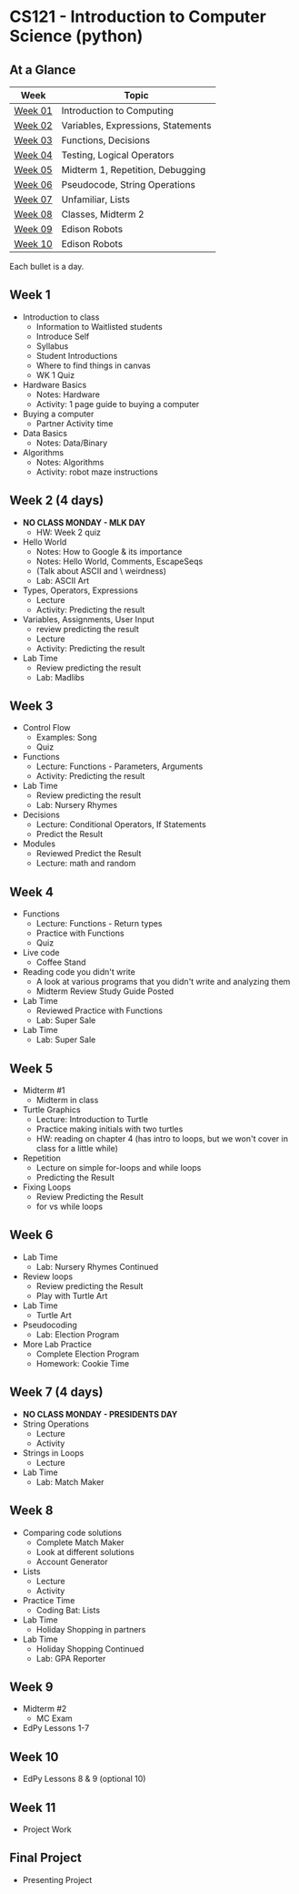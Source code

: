 # CS121 - Introduction to Computer Science (python)

## At a Glance

| Week                | Topic
|---------------------|-----------------------------------------
| [Week 01](#week-1)  | Introduction to Computing
| [Week 02](#week-2)  | Variables, Expressions, Statements
| [Week 03](#week-3)  | Functions, Decisions
| [Week 04](#week-4)  | Testing, Logical Operators
| [Week 05](#week-5)  | Midterm 1, Repetition, Debugging
| [Week 06](#week-6)  | Pseudocode, String Operations
| [Week 07](#week-7)  | Unfamiliar, Lists
| [Week 08](#week-8)  | Classes, Midterm 2
| [Week 09](#week-9)  | Edison Robots
| [Week 10](#week-10) | Edison Robots

Each bullet is a day.

## Week 1
- Introduction to class
  + Information to Waitlisted students
  + Introduce Self
  + Syllabus
  + Student Introductions
  + Where to find things in canvas
  + WK 1 Quiz
- Hardware Basics
  + Notes: Hardware
  + Activity: 1 page guide to buying a computer
- Buying a computer
  + Partner Activity time
- Data Basics
  + Notes: Data/Binary
- Algorithms
  + Notes: Algorithms
  + Activity: robot maze instructions

## Week 2 (4 days)
- **NO CLASS MONDAY - MLK DAY**
  + HW: Week 2 quiz
- Hello World
  + Notes: How to Google & its importance
  + Notes: Hello World, Comments, EscapeSeqs
  + (Talk about ASCII and \\ weirdness)
  + Lab: ASCII Art
- Types, Operators, Expressions
  + Lecture
  + Activity: Predicting the result
- Variables, Assignments, User Input
  + review predicting the result
  + Lecture
  + Activity: Predicting the result
- Lab Time
  + Review predicting the result
  + Lab: Madlibs

## Week 3
<!--
- Lab Time
  + Notes: debugging (no lecture)
  + MadLibs lab Time
-->
- Control Flow
  + Examples: Song
  + Quiz
- Functions
  + Lecture: Functions - Parameters, Arguments
  + Activity: Predicting the result
- Lab Time
  + Review predicting the result
  + Lab: Nursery Rhymes
- Decisions
  + Lecture: Conditional Operators, If Statements
  + Predict the Result
- Modules
  + Reviewed Predict the Result
  + Lecture: math and random

## Week 4
- Functions
  + Lecture: Functions - Return types
  + Practice with Functions
  + Quiz
- Live code
  + Coffee Stand
- Reading code you didn't write
  + A look at various programs that you didn't write and analyzing them
  + Midterm Review Study Guide Posted
- Lab Time
  + Reviewed Practice with Functions
  + Lab: Super Sale
- Lab Time
  + Lab: Super Sale

## Week 5
- Midterm \#1
  + Midterm in class
- Turtle Graphics
  - Lecture: Introduction to Turtle
  - Practice making initials with two turtles
  - HW: reading on chapter 4 (has intro to loops, but we won't cover in class for a little while)
- Repetition
  + Lecture on simple for-loops and while loops
  + Predicting the Result
- Fixing Loops
  + Review Predicting the Result
  + for vs while loops

## Week 6
- Lab Time
  + Lab: Nursery Rhymes Continued
- Review loops
  + Review predicting the Result
  + Play with Turtle Art
- Lab Time
  + Turtle Art
- Pseudocoding
  + Lab: Election Program
- More Lab Practice
  + Complete Election Program
  + Homework: Cookie Time

## Week 7 (4 days)
- **NO CLASS MONDAY - PRESIDENTS DAY**
- String Operations
  + Lecture
  + Activity
- Strings in Loops
  + Lecture
- Lab Time
  + Lab: Match Maker

## Week 8
- Comparing code solutions
  + Complete Match Maker
  + Look at different solutions
  + Account Generator
- Lists
  + Lecture
  + Activity
- Practice Time
  + Coding Bat: Lists
- Lab Time
  + Holiday Shopping in partners
- Lab Time
  + Holiday Shopping Continued
  + Lab: GPA Reporter

## Week 9
- Midterm \#2
  + MC Exam
- EdPy Lessons 1-7

## Week 10
- EdPy Lessons 8 & 9 (optional 10)

## Week 11
- Project Work

## Final Project
- Presenting Project
